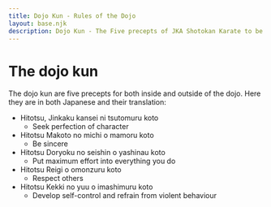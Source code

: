 ```yaml
---
title: Dojo Kun - Rules of the Dojo
layout: base.njk
description: Dojo Kun - The Five precepts of JKA Shotokan Karate to be used both inside and outside of the dojo
---
```

# The dojo kun

The dojo kun are five precepts for both inside and outside of the dojo. Here they are in both Japanese and their translation: 

* Hitotsu, Jinkaku kansei ni tsutomuru koto
  * Seek perfection of character
* Hitotsu Makoto no michi o mamoru koto
  * Be sincere
* Hitotsu Doryoku no seishin o yashinau koto
  * Put maximum effort into everything you do
* Hitotsu Reigi o omonzuru koto
  * Respect others
* Hitotsu Kekki no yuu o imashimuru koto
  * Develop self-control and refrain from violent behaviour
